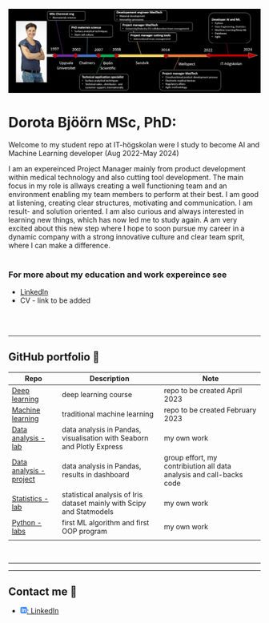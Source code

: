 ![CV timeline from 1997 to now. It started with my MSc studies in Uppsala, followed by PhD at Chalmers and employmet at Biolin Scientific, Sandvik and Wellspect. Now I am a student at IT-högskolan ](assets/one-pager_time-line.jpg)

# Dorota Bjöörn MSc, PhD:

Welcome to my student repo at IT-högskolan were I study to become AI and Machine Learning developer (Aug 2022-May 2024)

I am an expereinced Project Manager mainly from product development within medical technology and also cutting tool development. The main focus in my role is allways creating a well functioning team and an environment enabling my team members to perform at their best. I am good at listening, creating clear structures, motivating and communication. I am result- and solution oriented. I am also curious and always interested in learning new things, which has now led me to study again. A am very excited about this new step where I hope to soon pursue my career in a dynamic company with a strong innovative culture and clear team sprit, where I can make a difference.
<br/><br/>

### For more about my education and work expereince see
- [LinkedIn][linkedin]
- CV - link to be added

[linkedin]: https://www.linkedin.com/in/dorota-bj%C3%B6%C3%B6rn-95454a50/

<br/><br/>

---

## GitHub portfolio :briefcase:

| Repo                           | Description                        | Note    |
| ------------------------------ | ---------------------------------- |---------------------|
| [Deep learning][dl]            | deep learning course               | repo to be created April 2023
| [Machine learning][ml]         | traditional machine learning       | repo to be created February 2023
| [Data analysis - lab][da_lab] | data analysis in Pandas, visualisation with Seaborn and Plotly Express  | my own work
| [Data analysis - project][da_dash]| data analysis in Pandas, results in dashboard | group effort, my contribiution all data analysis and call-backs code
| [Statistics - lab][stats]      |statistical analysis of Iris dataset mainly with Scipy and Statmodels | my own work          |
| [Python - labs][python-labs]  | first ML algorithm and first OOP program | my own work|
|                                |

[dl]: https:
[ml]: https:
[da_lab]: https://github.com/DorotaBjoorn/Databehandling-Dorota-Bjoorn/tree/main/Lab
[da_dash]: https
[stats]: https://github.com/DorotaBjoorn/Statistics-Dorota-Bjoorn/tree/main/Project
[python-labs]: https://github.com/DorotaBjoorn/Python-Dorota-Bjoorn/tree/main/Labs

<br/>

---
---

## Contact me :iphone:

- [![linkedIn icon](assets/linkedIn-icon.png): LinkedIn][linkedin]

[linkedin]: https://www.linkedin.com/in/dorota-bj%C3%B6%C3%B6rn-95454a50/
